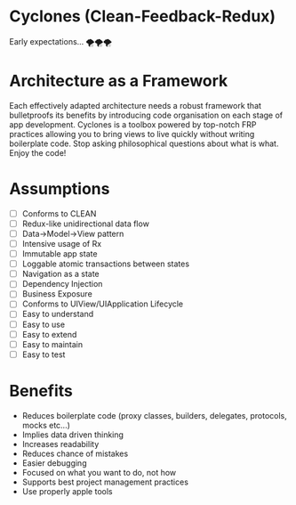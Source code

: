 
# Cyclones (Clean-Feedback-Redux)

Early expectations... 🌪🌪🌪

# Architecture as a Framework


Each effectively adapted architecture needs a robust framework that bulletproofs its benefits by introducing code organisation on each stage of app development. Cyclones is a toolbox powered by top-notch FRP practices allowing you to bring views to live quickly without writing boilerplate code. Stop asking philosophical questions about what is what. Enjoy the code!

# Assumptions


- [ ]  Conforms to CLEAN
- [ ]  Redux-like unidirectional data flow
- [ ]  Data→Model→View pattern
- [ ]  Intensive usage of Rx
- [ ]  Immutable app state
- [ ]  Loggable atomic transactions between states
- [ ]  Navigation as a state
- [ ]  Dependency Injection
- [ ]  Business Exposure
- [ ]  Conforms to UIView/UIApplication Lifecycle
- [ ]  Easy to understand
- [ ]  Easy to use
- [ ]  Easy to extend
- [ ]  Easy to maintain
- [ ]  Easy to test

# Benefits


- Reduces boilerplate code (proxy classes, builders, delegates, protocols, mocks etc...)
- Implies data driven thinking
- Increases readability
- Reduces chance of mistakes
- Easier debugging
- Focused on what you want to do, not how
- Supports best project management practices
- Use properly apple tools
